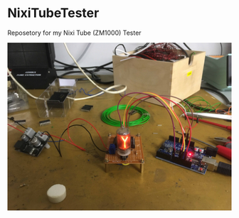 # NixiTubeTester
Reposetory for my Nixi Tube (ZM1000) Tester

<p align="center"> 
<img src="Tester_Image.JPG">
</p>

